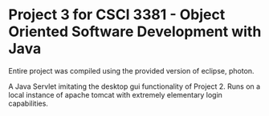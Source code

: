 # Project 3 for CSCI 3381 - Object Oriented Software Development with Java

Entire project was compiled using the provided version of eclipse, photon.

A Java Servlet imitating the desktop gui functionality of Project 2. Runs on a local instance of apache tomcat with extremely elementary login capabilities.
